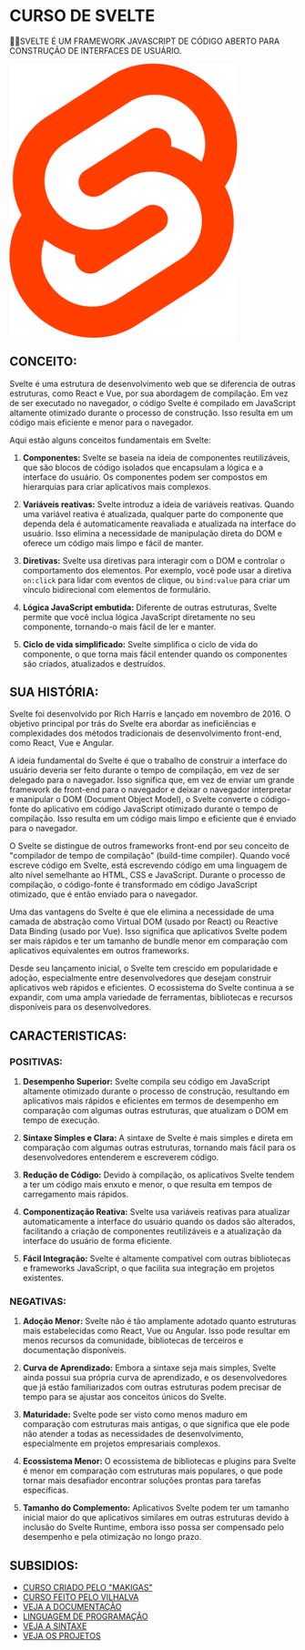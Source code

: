 # CURSO DE SVELTE
👨‍⚖️SVELTE É UM FRAMEWORK JAVASCRIPT DE CÓDIGO ABERTO PARA CONSTRUÇÃO DE INTERFACES DE USUÁRIO.

<img src="FOTO.png" align="center" width="400"> <br>

## CONCEITO:
Svelte é uma estrutura de desenvolvimento web que se diferencia de outras estruturas, como React e Vue, por sua abordagem de compilação. Em vez de ser executado no navegador, o código Svelte é compilado em JavaScript altamente otimizado durante o processo de construção. Isso resulta em um código mais eficiente e menor para o navegador.

Aqui estão alguns conceitos fundamentais em Svelte:

1. **Componentes:** Svelte se baseia na ideia de componentes reutilizáveis, que são blocos de código isolados que encapsulam a lógica e a interface do usuário. Os componentes podem ser compostos em hierarquias para criar aplicativos mais complexos.

2. **Variáveis reativas:** Svelte introduz a ideia de variáveis reativas. Quando uma variável reativa é atualizada, qualquer parte do componente que dependa dela é automaticamente reavaliada e atualizada na interface do usuário. Isso elimina a necessidade de manipulação direta do DOM e oferece um código mais limpo e fácil de manter.

3. **Diretivas:** Svelte usa diretivas para interagir com o DOM e controlar o comportamento dos elementos. Por exemplo, você pode usar a diretiva `on:click` para lidar com eventos de clique, ou `bind:value` para criar um vínculo bidirecional com elementos de formulário.

4. **Lógica JavaScript embutida:** Diferente de outras estruturas, Svelte permite que você inclua lógica JavaScript diretamente no seu componente, tornando-o mais fácil de ler e manter.

5. **Ciclo de vida simplificado:** Svelte simplifica o ciclo de vida do componente, o que torna mais fácil entender quando os componentes são criados, atualizados e destruídos.

## SUA HISTÓRIA:
Svelte foi desenvolvido por Rich Harris e lançado em novembro de 2016. O objetivo principal por trás do Svelte era abordar as ineficiências e complexidades dos métodos tradicionais de desenvolvimento front-end, como React, Vue e Angular.

A ideia fundamental do Svelte é que o trabalho de construir a interface do usuário deveria ser feito durante o tempo de compilação, em vez de ser delegado para o navegador. Isso significa que, em vez de enviar um grande framework de front-end para o navegador e deixar o navegador interpretar e manipular o DOM (Document Object Model), o Svelte converte o código-fonte do aplicativo em código JavaScript otimizado durante o tempo de compilação. Isso resulta em um código mais limpo e eficiente que é enviado para o navegador.

O Svelte se distingue de outros frameworks front-end por seu conceito de "compilador de tempo de compilação" (build-time compiler). Quando você escreve código em Svelte, está escrevendo código em uma linguagem de alto nível semelhante ao HTML, CSS e JavaScript. Durante o processo de compilação, o código-fonte é transformado em código JavaScript otimizado, que é então enviado para o navegador.

Uma das vantagens do Svelte é que ele elimina a necessidade de uma camada de abstração como Virtual DOM (usado por React) ou Reactive Data Binding (usado por Vue). Isso significa que aplicativos Svelte podem ser mais rápidos e ter um tamanho de bundle menor em comparação com aplicativos equivalentes em outros frameworks.

Desde seu lançamento inicial, o Svelte tem crescido em popularidade e adoção, especialmente entre desenvolvedores que desejam construir aplicativos web rápidos e eficientes. O ecossistema do Svelte continua a se expandir, com uma ampla variedade de ferramentas, bibliotecas e recursos disponíveis para os desenvolvedores.

## CARACTERISTICAS:
### POSITIVAS:
1. **Desempenho Superior:** Svelte compila seu código em JavaScript altamente otimizado durante o processo de construção, resultando em aplicativos mais rápidos e eficientes em termos de desempenho em comparação com algumas outras estruturas, que atualizam o DOM em tempo de execução.

2. **Sintaxe Simples e Clara:** A sintaxe de Svelte é mais simples e direta em comparação com algumas outras estruturas, tornando mais fácil para os desenvolvedores entenderem e escreverem código.

3. **Redução de Código:** Devido à compilação, os aplicativos Svelte tendem a ter um código mais enxuto e menor, o que resulta em tempos de carregamento mais rápidos.

4. **Componentização Reativa:** Svelte usa variáveis reativas para atualizar automaticamente a interface do usuário quando os dados são alterados, facilitando a criação de componentes reutilizáveis e a atualização da interface do usuário de forma eficiente.

5. **Fácil Integração:** Svelte é altamente compatível com outras bibliotecas e frameworks JavaScript, o que facilita sua integração em projetos existentes.

### NEGATIVAS:
1. **Adoção Menor:** Svelte não é tão amplamente adotado quanto estruturas mais estabelecidas como React, Vue ou Angular. Isso pode resultar em menos recursos da comunidade, bibliotecas de terceiros e documentação disponíveis.

2. **Curva de Aprendizado:** Embora a sintaxe seja mais simples, Svelte ainda possui sua própria curva de aprendizado, e os desenvolvedores que já estão familiarizados com outras estruturas podem precisar de tempo para se ajustar aos conceitos únicos do Svelte.

3. **Maturidade:** Svelte pode ser visto como menos maduro em comparação com estruturas mais antigas, o que significa que ele pode não atender a todas as necessidades de desenvolvimento, especialmente em projetos empresariais complexos.

4. **Ecossistema Menor:** O ecossistema de bibliotecas e plugins para Svelte é menor em comparação com estruturas mais populares, o que pode tornar mais desafiador encontrar soluções prontas para tarefas específicas.

5. **Tamanho do Complemento:** Aplicativos Svelte podem ter um tamanho inicial maior do que aplicativos similares em outras estruturas devido à inclusão do Svelte Runtime, embora isso possa ser compensado pelo desempenho e pela otimização no longo prazo.

## SUBSIDIOS:
- [CURSO CRIADO PELO "MAKIGAS"](https://youtube.com/playlist?list=PLTd5ehIj0goM-5mQxXLmCr5nHZX_yc2QT&si=pgdYbpihe9Dy9Drh)
- [CURSO FEITO PELO VILHALVA](https://github.com/VILHALVA)
- [VEJA A DOCUMENTAÇÃO](https://svelte.dev/docs/introduction)
- [LINGUAGEM DE PROGRAMAÇÃO](https://github.com/VILHALVA/CURSO-DE-JAVASCRIPT)
- [VEJA A SINTAXE](./SINTAXE.md)
- [VEJA OS PROJETOS](https://github.com/VILHALVA?tab=repositories&q=topic:SVELTE)
